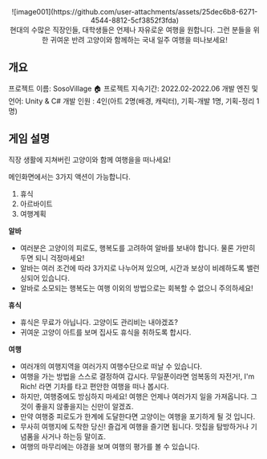 <div align="center">
![image001](https://github.com/user-attachments/assets/25dec6b8-6271-4544-8812-5cf3852f3fda)
  <br>
현대의 수많은 직장인들, 대학생들은 언제나 자유로운 여행을 원합니다. 그런 분들을 위한 귀여운 반려 고양이와 함께하는 국내 일주 여행을 떠나보세요!
</div>

## 개요
  프로젝트 이름: SosoVillage 🏠
  프로젝트 지속기간: 2022.02-2022.06
  개발 엔진 및 언어: Unity & C#
  개발 인원 : 4인(아트 2명(배경, 캐릭터), 기획-개발 1명, 기획-정리 1명)

## 게임 설명

직장 생활에 지쳐버린 고양이와 함께 여행을을 떠나세요!

메인화면에서는 3가지 액션이 가능합니다.
1. 휴식
2. 아르바이트
3. 여행계획

__알바__
- 여러분은 고양이의 피로도, 행복도를 고려하여 알바를 보내야 합니다. 물론 가만히 두면 되니 걱정마세요!
- 알바는 여러 조건에 따라 3가지로 나누어져 있으며, 시간과 보상이 비례하도록 밸런싱되어 있습니다.
- 알바로 소모되는 행복도는 여행 이외의 방법으로는 회복할 수 없으니 주의하세요!

__휴식__
- 휴식은 무료가 아닙니다. 고양이도 관리비는 내야겠죠?
- 귀여운 고양이 아트를 보며 집사도 휴식을 취하도록 합시다.

__여행__
- 여러개의 여행지역을 여러가지 여행수단으로 떠날 수 있습니다.
- 여행을 가는 방법을 스스로 결정하여 갑시다. 무일푼이라면 엄복동의 자전거!, I'm Rich! 라면 기차를 타고 편안한 여행을 떠나 봅시다.
- 하지만, 여행중에도 방심하지 마세요! 여행은 언제나 여러가지 일을 가져옵니다. 그것이 좋을지 않좋을지는 신만이 알겠죠.
- 만약 여행중 피로도가 한계에 도달한다면 고양이는 여행을 포기하게 될 것 입니다.
- 무사히 여행지에 도착한 당신! 즐겁게 여행을 즐기면 됩니다. 맛집을 탐방하거나 기념품을 사거나 하는등 말이죠.
- 여행의 마무리에는 야경을 보며 여행의 평가를 볼 수 있습니다.
